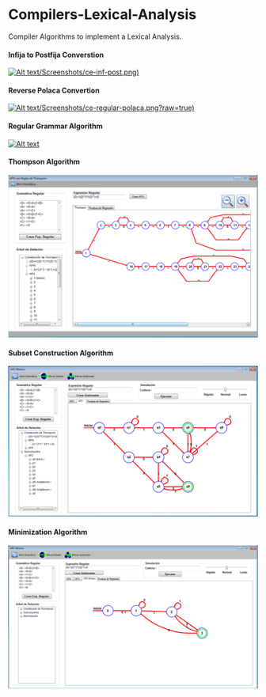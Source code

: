 # Compilers-Lexical-Analysis

Compiler Algorithms to implement a Lexical Analysis.

#### Infija to Postfija Converstion
[![Alt text](./InfijaToPostfija)/Screenshots/ce-inf-post.png)](./InfijaToPostfija)

#### Reverse Polaca Convertion
[![Alt text](./ReversePolaca)/Screenshots/ce-regular-polaca.png?raw=true)](./ReversePolaca)

#### Regular Grammar Algorithm
[![Alt text](./GregularGrammar/Screenshots/gram-reg.png?raw=true)](./RegularGrammar)

#### Thompson Algorithm
[![Alt text](./Thompson/Screenshots/t4.png?raw=true)](./Thompson)

#### Subset Construction Algorithm
[![Alt text](./SubsetConstruction/Screenshots/s4.png?raw=true)](./SubsetConstruction)

#### Minimization Algorithm
[![Alt text](./Minimization/Screenshots/m4.png?raw=true)](./Minimization)
